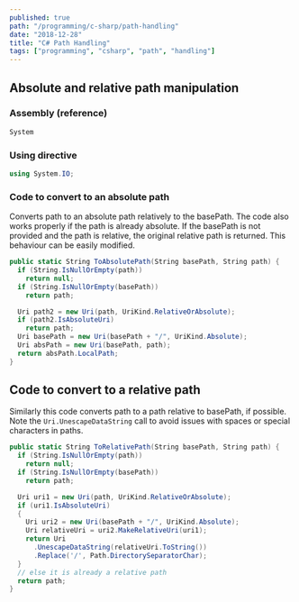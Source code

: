 ```yaml
---
published: true
path: "/programming/c-sharp/path-handling"
date: "2018-12-28"
title: "C# Path Handling"
tags: ["programming", "csharp", "path", "handling"]
---
```


## Absolute and relative path manipulation

### Assembly (reference)

```csharp
System
```

### Using directive

```csharp
using System.IO;
```

### Code to convert to an absolute path

Converts path to an absolute path relatively to the basePath. The code also works properly if the path is already absolute. If the basePath is not provided and the path is relative, the original relative path is returned. This behaviour can be easily modified.

```csharp
public static String ToAbsolutePath(String basePath, String path) {
  if (String.IsNullOrEmpty(path))
    return null;
  if (String.IsNullOrEmpty(basePath))
    return path;

  Uri path2 = new Uri(path, UriKind.RelativeOrAbsolute);
  if (path2.IsAbsoluteUri)
    return path;
  Uri basePath = new Uri(basePath + "/", UriKind.Absolute);
  Uri absPath = new Uri(basePath, path);
  return absPath.LocalPath;
}
```

## Code to convert to a relative path

Similarly this code converts path to a path relative to basePath, if possible. Note the `Uri.UnescapeDataString` call to avoid issues with spaces or special characters in paths.

```csharp
public static String ToRelativePath(String basePath, String path) {
  if (String.IsNullOrEmpty(path))
    return null;
  if (String.IsNullOrEmpty(basePath))
    return path;

  Uri uri1 = new Uri(path, UriKind.RelativeOrAbsolute);
  if (uri1.IsAbsoluteUri)
  {
    Uri uri2 = new Uri(basePath + "/", UriKind.Absolute);
    Uri relativeUri = uri2.MakeRelativeUri(uri1);
    return Uri
      .UnescapeDataString(relativeUri.ToString())
      .Replace('/', Path.DirectorySeparatorChar);
  }
  // else it is already a relative path
  return path;
}
```
